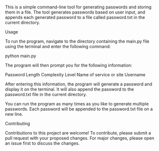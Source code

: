 
This is a simple command-line tool for generating passwords and storing them in a file. The tool generates passwords based on user input, and appends each generated password to a file called password.txt in the current directory.

Usage 

To run the program, navigate to the directory containing the main.py file using the terminal and enter the following command:

python main.py

The program will then prompt you for the following information:

Password Length
Complexity Level
Name of service or site
Username

After entering this information, the program will generate a password and display it on the terminal. It will also append the password to the password.txt file in the current directory.

You can run the program as many times as you like to generate multiple passwords. Each password will be appended to the password.txt file on a new line.

Contributing

Contributions to this project are welcome! To contribute, please submit a pull request with your proposed changes. 
For major changes, please open an issue first to discuss the changes.